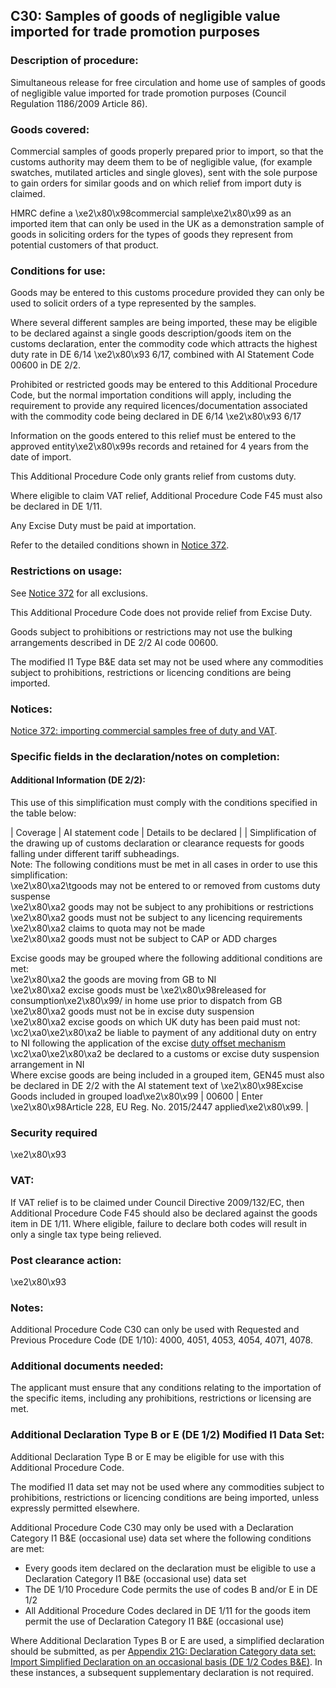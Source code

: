 C30: Samples of goods of negligible value imported for trade promotion purposes
-------------------------------------------------------------------------------

### Description of procedure:

Simultaneous release for free circulation and home use of samples of goods of negligible value imported for trade promotion purposes (Council Regulation 1186/2009 Article 86).

### Goods covered:

Commercial samples of goods properly prepared prior to import, so that the customs authority may deem them to be of negligible value, (for example swatches, mutilated articles and single gloves), sent with the sole purpose to gain orders for similar goods and on which relief from import duty is claimed.

HMRC define a \xe2\x80\x98commercial sample\xe2\x80\x99 as an imported item that can only be used in the UK as a demonstration sample of goods in soliciting orders for the types of goods they represent from potential customers of that product.

### Conditions for use:

Goods may be entered to this customs procedure provided they can only be used to solicit orders of a type represented by the samples.

Where several different samples are being imported, these may be eligible to be declared against a single goods description/goods item on the customs declaration, enter the commodity code which attracts the highest duty rate in DE 6/14 \xe2\x80\x93 6/17, combined with AI Statement Code 00600 in DE 2/2.

Prohibited or restricted goods may be entered to this Additional Procedure Code, but the normal importation conditions will apply, including the requirement to provide any required licences/documentation associated with the commodity code being declared in DE 6/14 \xe2\x80\x93 6/17

Information on the goods entered to this relief must be entered to the approved entity\xe2\x80\x99s records and retained for 4 years from the date of import.

This Additional Procedure Code only grants relief from customs duty.

Where eligible to claim VAT relief, Additional Procedure Code F45 must also be declared in DE 1/11.

Any Excise Duty must be paid at importation.

Refer to the detailed conditions shown in [Notice 372](https://www.gov.uk/government/publications/notice-372-importing-commercial-samples-free-of-duty-and-vat).

### Restrictions on usage:

See [Notice 372](https://www.gov.uk/government/publications/notice-372-importing-commercial-samples-free-of-duty-and-vat) for all exclusions.

This Additional Procedure Code does not provide relief from Excise Duty.

Goods subject to prohibitions or restrictions may not use the bulking arrangements described in DE 2/2 AI code 00600.

The modified I1 Type B&E data set may not be used where any commodities subject to prohibitions, restrictions or licencing conditions are being imported.

### Notices:

[Notice 372: importing commercial samples free of duty and VAT](https://www.gov.uk/government/publications/notice-372-importing-commercial-samples-free-of-duty-and-vat).

### Specific fields in the declaration/notes on completion:

#### Additional Information (DE 2/2):

This use of this simplification must comply with the conditions specified in the table below:



  |  Coverage |  AI statement code |  Details to be declared | 
   |  Simplification of the drawing up of customs declaration or clearance requests for goods falling under different tariff subheadings.  
Note: The following conditions must be met in all cases in order to use this simplification:  
\xe2\x80\xa2\tgoods may not be entered to or removed from customs duty suspense  
\xe2\x80\xa2 goods may not be subject to any prohibitions or restrictions  
\xe2\x80\xa2 goods must not be subject to any licencing requirements  
\xe2\x80\xa2 claims to quota may not be made  
\xe2\x80\xa2 goods must not be subject to CAP or ADD charges  
   
Excise goods may be grouped where the following additional conditions are met:  
\xe2\x80\xa2 the goods are moving from GB to NI  
\xe2\x80\xa2 excise goods must be \xe2\x80\x98released for consumption\xe2\x80\x99/ in home use prior to dispatch from GB  
\xe2\x80\xa2 goods must not be in excise duty suspension   
\xe2\x80\xa2 excise goods on which UK duty has been paid must not:   
\xc2\xa0\xe2\x80\xa2 be liable to payment of any additional duty on entry to NI following the application of the excise [duty offset mechanism](https://www.gov.uk/government/publications/moving-excise-goods-as-freight-under-the-northern-ireland-protocol-from-1-january-2021/the-duty-off-set-mechanism)   
\xc2\xa0\xe2\x80\xa2 be declared to a customs or excise duty suspension arrangement in NI   
Where excise goods are being included in a grouped item, GEN45 must also be declared in DE 2/2 with the AI statement text of \xe2\x80\x98Excise Goods included in grouped load\xe2\x80\x99 |  00600 |  Enter \xe2\x80\x98Article 228, EU Reg. No. 2015/2447 applied\xe2\x80\x99. | 
 
### Security required

\xe2\x80\x93

### VAT:

If VAT relief is to be claimed under Council Directive 2009/132/EC, then Additional Procedure Code F45 should also be declared against the goods item in DE 1/11. Where eligible, failure to declare both codes will result in only a single tax type being relieved.

### Post clearance action:

\xe2\x80\x93

### Notes:

Additional Procedure Code C30 can only be used with Requested and Previous Procedure Code (DE 1/10): 4000, 4051, 4053, 4054, 4071, 4078.

### Additional documents needed:

The applicant must ensure that any conditions relating to the importation of the specific items, including any prohibitions, restrictions or licensing are met.

### Additional Declaration Type B or E (DE 1/2) Modified I1 Data Set:

Additional Declaration Type B or E may be eligible for use with this Additional Procedure Code.

The modified I1 data set may not be used where any commodities subject to prohibitions, restrictions or licencing conditions are being imported, unless expressly permitted elsewhere.

Additional Procedure Code C30 may only be used with a Declaration Category I1 B&E (occasional use) data set where the following conditions are met:

 * Every goods item declared on the declaration must be eligible to use a Declaration Category I1 B&E (occasional use) data set
 * The DE 1/10 Procedure Code permits the use of codes B and/or E in DE 1/2
 * All Additional Procedure Codes declared in DE 1/11 for the goods item permit the use of Declaration Category I1 B&E (occasional use)

Where Additional Declaration Types B or E are used, a simplified declaration should be submitted, as per [Appendix 21G: Declaration Category data set: Import Simplified Declaration on an occasional basis (DE 1/2 Codes B&E)](https://www.gov.uk/government/publications/appendix-21-import-declaration-category-data-sets/appendix-21g-declaration-category-data-sets-i1-be). In these instances, a subsequent supplementary declaration is not required.

